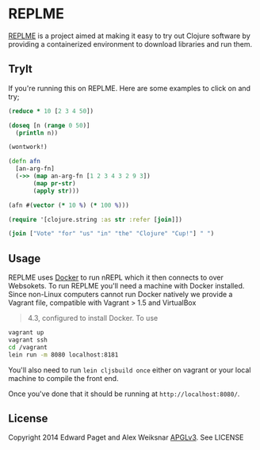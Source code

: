# REPLME
[REPLME](http://replme.clojurecup.com) is a project aimed at making
it easy to try out Clojure software by providing a containerized 
environment to download libraries and run them. 

## TryIt

If you're running this on REPLME. Here are some examples to click on
and try;

```clojure
(reduce * 10 [2 3 4 50])
```

```clojure
(doseq [n (range 0 50)]
  (println n))
```

```clojure
(wontwork!)
```

```clojure
(defn afn
  [an-arg-fn]
  (->> (map an-arg-fn [1 2 3 4 3 2 9 3])
       (map pr-str)
       (apply str)))

(afn #(vector (* 10 %) (* 100 %)))
```

```clojure
(require '[clojure.string :as str :refer [join]])

(join ["Vote" "for" "us" "in" "the" "Clojure" "Cup!"] " ")
```

## Usage

REPLME uses [Docker](http://docker.com) to run nREPL which it then
connects to over Websokets. To run REPLME you'll need a machine with
Docker installed. Since non-Linux computers cannot run Docker natively
we provide a Vagrant file, compatible with Vagrant > 1.5 and VirtualBox
> 4.3, configured to install Docker. To use

``` bash
vagrant up
vagrant ssh
cd /vagrant
lein run -m 8080 localhost:8181
```

You'll also need to run `lein cljsbuild once` either on vagrant or
your local machine to compile the front end.

Once you've done that it should be running at `http://localhost:8080/`.

## License

Copyright 2014 Edward Paget and Alex Weiksnar
[APGLv3](https://www.gnu.org/licenses/agpl-3.0.html). See LICENSE
